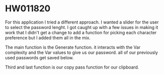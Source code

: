 # HW011820

For this application I tried a different approach. I wanted a slider for the user to select the password lenght. I got caught up with a few issues in making it work that I didn't get a change to add a function for picking each character preference but I added them all in the mix. 

The main function is the Generate function. it interacts with the Var complexity and the Var values to give us our password. all of our previously used passwords get saved below.

Third and last function is our copy pass function for our clipboard.